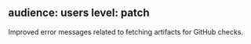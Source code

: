 audience: users
level: patch
---
Improved error messages related to fetching artifacts for GitHub checks.

